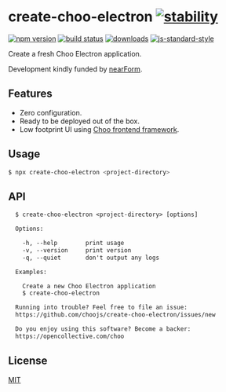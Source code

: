 # create-choo-electron [![stability][0]][1]
[![npm version][2]][3] [![build status][4]][5]
[![downloads][8]][9] [![js-standard-style][10]][11]

Create a fresh Choo Electron application.

Development kindly funded by [nearForm](http://nearform.com/opensource).

## Features
- Zero configuration.
- Ready to be deployed out of the box.
- Low footprint UI using [Choo frontend framework](https://github.com/choojs/choo).

## Usage
```sh
$ npx create-choo-electron <project-directory>
```

## API
```txt
  $ create-choo-electron <project-directory> [options]

  Options:

    -h, --help        print usage
    -v, --version     print version
    -q, --quiet       don't output any logs

  Examples:

    Create a new Choo Electron application
    $ create-choo-electron

  Running into trouble? Feel free to file an issue:
  https://github.com/choojs/create-choo-electron/issues/new

  Do you enjoy using this software? Become a backer:
  https://opencollective.com/choo
```

## License
[MIT](https://tldrlegal.com/license/mit-license)

[0]: https://img.shields.io/badge/stability-experimental-orange.svg?style=flat-square
[1]: https://nodejs.org/api/documentation.html#documentation_stability_index
[2]: https://img.shields.io/npm/v/create-choo-electron.svg?style=flat-square
[3]: https://npmjs.org/package/create-choo-electron
[4]: https://img.shields.io/travis/choojs/create-choo-electron/master.svg?style=flat-square
[5]: https://travis-ci.org/choojs/create-choo-electron
[6]: https://img.shields.io/codecov/c/github/choojs/create-choo-electron/master.svg?style=flat-square
[7]: https://codecov.io/github/choojs/create-choo-electron
[8]: http://img.shields.io/npm/dm/create-choo-electron.svg?style=flat-square
[9]: https://npmjs.org/package/create-choo-electron
[10]: https://img.shields.io/badge/code%20style-standard-brightgreen.svg?style=flat-square
[11]: https://github.com/feross/standard
